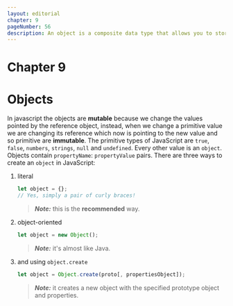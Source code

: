 ```yaml
---
layout: editorial
chapter: 9
pageNumber: 56
description: An object is a composite data type that allows you to store and organize multiple values (properties) as key-value pairs. It is a fundamental data structure in the language and is widely used for representing complex data and creating structured entities.
---
```


# Chapter 9
# Objects

In javascript the objects are **mutable** because we change the values pointed by the reference object, instead, when we change a primitive value we are changing its reference which now is pointing to the new value and so primitive are **immutable**. The primitive types of JavaScript are `true`, `false`, `numbers`, `strings`, `null` and `undefined`. Every other value is an `object`. Objects contain `propertyName`: `propertyValue` pairs. There are three ways to create an `object` in JavaScript:

1.  literal

    ```javascript
    let object = {};
    // Yes, simply a pair of curly braces!
    ```

    > _**Note:**_ this is the **recommended** way.
2.  object-oriented

    ```javascript
    let object = new Object();
    ```

    > _**Note:**_ it's almost like Java.
3.  and using `object.create`

    ```javascript
    let object = Object.create(proto[, propertiesObject]);
    ```

    > _**Note:**_ it creates a new object with the specified prototype object and properties.
